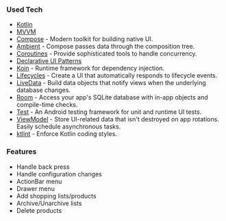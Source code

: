
### Used Tech
* [Kotlin](https://kotlinlang.org/)
* [MVVM](https://developer.android.com/jetpack/docs/guide)
* [Compose](https://developer.android.com/jetpack/compose) - Modern toolkit for building native UI.
* [Ambient](https://developer.android.com/reference/kotlin/androidx/compose/Ambient) - Compose passes data through the composition tree.
* [Coroutines](https://kotlinlang.org/docs/reference/coroutines-overview.html) - Provide sophisticated tools to handle concurrency.
* [Declarative UI Patterns](https://www.youtube.com/watch?v=VsStyq4Lzxo)
* [Koin](https://insert-koin.io) - Runtime framework for dependency injection.
* [Lifecycles](https://developer.android.com/topic/libraries/architecture/lifecycle) - Create a UI that automatically responds to lifecycle events.
* [LiveData](https://developer.android.com/topic/libraries/architecture/livedata) - Build data objects that notify views when the underlying database changes.
* [Room](https://developer.android.com/topic/libraries/architecture/room) - Access your app's SQLite database with in-app objects and compile-time checks.
* [Test](https://developer.android.com/training/testing/) - An Android testing framework for unit and runtime UI tests.
* [ViewModel](https://developer.android.com/topic/libraries/architecture/viewmodel) - Store UI-related data that isn't destroyed on app rotations. Easily schedule asynchronous tasks.
* [ktlint](https://ktlint.github.io/) - Enforce Kotlin coding styles.

### Features
* Handle back press
* Handle configuration changes
* ActionBar menu
* Drawer menu
* Add shopping lists/products
* Archive/Unarchive lists
* Delete products
